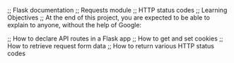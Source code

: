 ;; Flask documentation
;; Requests module
;; HTTP status codes
;; Learning Objectives
;; At the end of this project, you are expected to be able to explain to anyone, without the help of Google:

;; How to declare API routes in a Flask app
;; How to get and set cookies
;; How to retrieve request form data
;; How to return various HTTP status codes